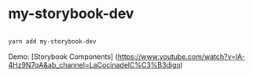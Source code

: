 # my-storybook-dev

``` bash

yarn add my-storybook-dev

```

Demo:
[Storybook Components] (<https://www.youtube.com/watch?v=lA-4Hz9N7qA&ab_channel=LaCocinadelC%C3%B3digo>)
